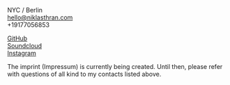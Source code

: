 NYC / Berlin<br>
hello@niklasthran.com<br>
+19177056853<br>

[GitHub](https://github.com/niklasthran)<br>
[Soundcloud](https://soundcloud.com/eyepinch)<br>
[Instagram](https://instagram.com/niklasthran)

The imprint (Impressum) is currently being created. Until then, please refer with questions of all kind to my contacts listed above.
